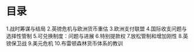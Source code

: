 # 目录
1.战时筹谋与结局
2.英镑危机与欧洲货币重估
3.欧洲支付联盟
4.国际收支问题与选择性管制
5.可兑换制度：问题与进展
6.特别提款权
7.放松管制和增加刚性
8.英镑保卫战
9.美元危机
10.布雷顿森林货币体系的教训